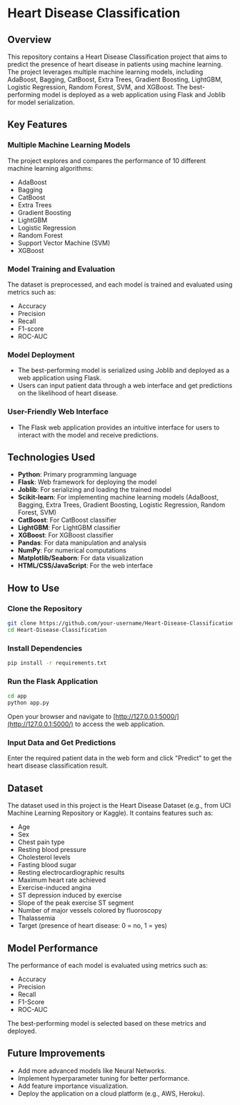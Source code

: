 # Heart Disease Classification

## Overview
This repository contains a Heart Disease Classification project that aims to predict the presence of heart disease in patients using machine learning. The project leverages multiple machine learning models, including AdaBoost, Bagging, CatBoost, Extra Trees, Gradient Boosting, LightGBM, Logistic Regression, Random Forest, SVM, and XGBoost. The best-performing model is deployed as a web application using Flask and Joblib for model serialization.

## Key Features

### Multiple Machine Learning Models
The project explores and compares the performance of 10 different machine learning algorithms:
- AdaBoost
- Bagging
- CatBoost
- Extra Trees
- Gradient Boosting
- LightGBM
- Logistic Regression
- Random Forest
- Support Vector Machine (SVM)
- XGBoost

### Model Training and Evaluation
The dataset is preprocessed, and each model is trained and evaluated using metrics such as:
- Accuracy
- Precision
- Recall
- F1-score
- ROC-AUC

### Model Deployment
- The best-performing model is serialized using Joblib and deployed as a web application using Flask.
- Users can input patient data through a web interface and get predictions on the likelihood of heart disease.

### User-Friendly Web Interface
- The Flask web application provides an intuitive interface for users to interact with the model and receive predictions.

## Technologies Used
- **Python**: Primary programming language
- **Flask**: Web framework for deploying the model
- **Joblib**: For serializing and loading the trained model
- **Scikit-learn**: For implementing machine learning models (AdaBoost, Bagging, Extra Trees, Gradient Boosting, Logistic Regression, Random Forest, SVM)
- **CatBoost**: For CatBoost classifier
- **LightGBM**: For LightGBM classifier
- **XGBoost**: For XGBoost classifier
- **Pandas**: For data manipulation and analysis
- **NumPy**: For numerical computations
- **Matplotlib/Seaborn**: For data visualization
- **HTML/CSS/JavaScript**: For the web interface

## How to Use

### Clone the Repository
```bash
git clone https://github.com/your-username/Heart-Disease-Classification.git
cd Heart-Disease-Classification
```

### Install Dependencies
```bash
pip install -r requirements.txt
```

### Run the Flask Application
```bash
cd app
python app.py
```

Open your browser and navigate to [http://127.0.0.1:5000/](http://127.0.0.1:5000/) to access the web application.

### Input Data and Get Predictions
Enter the required patient data in the web form and click "Predict" to get the heart disease classification result.

## Dataset
The dataset used in this project is the Heart Disease Dataset (e.g., from UCI Machine Learning Repository or Kaggle). It contains features such as:
- Age
- Sex
- Chest pain type
- Resting blood pressure
- Cholesterol levels
- Fasting blood sugar
- Resting electrocardiographic results
- Maximum heart rate achieved
- Exercise-induced angina
- ST depression induced by exercise
- Slope of the peak exercise ST segment
- Number of major vessels colored by fluoroscopy
- Thalassemia
- Target (presence of heart disease: 0 = no, 1 = yes)

## Model Performance
The performance of each model is evaluated using metrics such as:
- Accuracy
- Precision
- Recall
- F1-Score
- ROC-AUC

The best-performing model is selected based on these metrics and deployed.

## Future Improvements
- Add more advanced models like Neural Networks.
- Implement hyperparameter tuning for better performance.
- Add feature importance visualization.
- Deploy the application on a cloud platform (e.g., AWS, Heroku).
